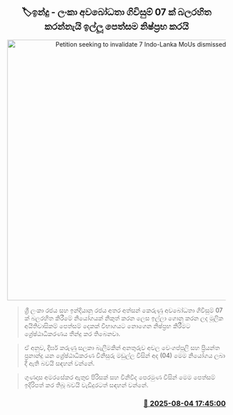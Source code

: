 <p align='center'><b><h2 align='center' title='Petition seeking to invalidate 7 Indo-Lanka MoUs dismissed'>🏷ඉන්දු - ලංකා අවබෝධතා ගිවිසුම් 07 ක් බලරහිත කරන්නැයි ඉල්ලූ පෙත්සම නිෂ්ප්‍රභ කරයි</h2></b></p>
<p align='center'><img src='https://helakuru.sgp1.cdn.digitaloceanspaces.com/esana/images/lib/india-srilanka-flag[1].jpg' width='600' alt='Petition seeking to invalidate 7 Indo-Lanka MoUs dismissed'></p>

> ශ්‍රී ලංකා රජය සහ ඉන්දියානු රජය අතර අත්සන් කෙරුණු අවබෝධතා ගිවිසුම් 07 ක් බලරහිත කිරීමේ නියෝගයක් නිකුත් කරන ලෙස ඉල්ලා ගොනු කරන ලද මූලික අයිතිවාසිකම් පෙත්සම් දෙකක් විභාගයට නොගෙන නිෂ්ප්‍රභ කිරීමට ශ්‍රේෂ්ඨාධිකරණය තීන්දු කර තිබෙනවා.

> ඒ අනුව, දීර්ඝ කරුණු සලකා බැලීමකින් අනතුරුව අචල වෙංගප්පුලි සහ ප්‍රියන්ත ප්‍රනාන්දු යන ශ්‍රේෂ්ඨාධිකරණ විනිසුරු මඩුල්ල විසින් අද (04) මෙම නියෝගය ලබා දී ඇති බවයි සඳහන් වන්නේ.

> ගුණදාස අමරසේකර ඇතුළු පිරිසක් සහ විනිවිද පෙරමුණ විසින් මෙම පෙත්සම් ඉදිරිපත් කර තිබූ බවයි වැඩිදුරටත් සඳහන් වන්නේ.



<h3 align='right'><a href='https://www.helakuru.lk/esana/p/112430/'>📅 2025-08-04 17:45:00</a></h3>

